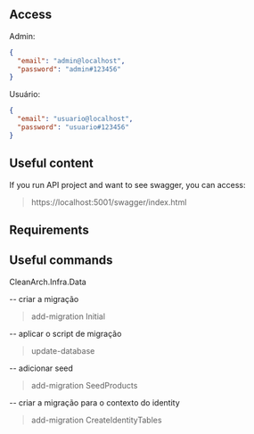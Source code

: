 ## Access

Admin:

```json
{
  "email": "admin@localhost",
  "password": "admin#123456"
}
```

Usuário:

```json
{
  "email": "usuario@localhost",
  "password": "usuario#123456"
}
```

## Useful content

If you run API project and want to see swagger, you can access:
> https://localhost:5001/swagger/index.html

## Requirements

## Useful commands

CleanArch.Infra.Data

-- criar a migração
> add-migration Initial

-- aplicar o script de migração
> update-database

-- adicionar seed
> add-migration SeedProducts

-- criar a migração para o contexto do identity
> add-migration CreateIdentityTables